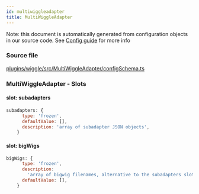 ```yaml
---
id: multiwiggleadapter
title: MultiWiggleAdapter
---
```


Note: this document is automatically generated from configuration objects in our
source code. See [Config guide](/docs/config_guide) for more info

### Source file

[plugins/wiggle/src/MultiWiggleAdapter/configSchema.ts](https://github.com/GMOD/jbrowse-components/blob/main/plugins/wiggle/src/MultiWiggleAdapter/configSchema.ts)

### MultiWiggleAdapter - Slots

#### slot: subadapters

```js
subadapters: {
      type: 'frozen',
      defaultValue: [],
      description: 'array of subadapter JSON objects',
    }
```

#### slot: bigWigs

```js
bigWigs: {
      type: 'frozen',
      description:
        'array of bigwig filenames, alternative to the subadapters slot',
      defaultValue: [],
    }
```
